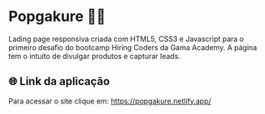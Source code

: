 # Popgakure 🍥🍂

Lading page responsiva criada com HTML5, CSS3 e Javascript para o primeiro desafio do bootcamp Hiring Coders da Gama Academy. A página tem o intuito de divulgar produtos e capturar leads.
 
 ## 🌐 Link da aplicação
 Para acessar o site clique em:
https://popgakure.netlify.app/
